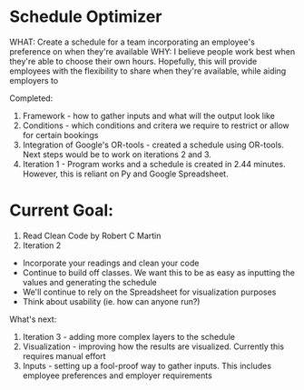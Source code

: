 # Schedule Optimizer
WHAT: Create a schedule for a team incorporating an employee's preference on when they're available
WHY: I believe people work best when they're able to choose their own hours. Hopefully, this will provide employees with the flexibility to share when they're available, while aiding employers to 

Completed:
 1. Framework - how to gather inputs and what will the output look like 
 2. Conditions - which conditions and critera we require to restrict or allow for certain bookings
 3. Integration of Google's OR-tools - created a schedule using OR-tools. Next steps would be to work on iterations 2 and 3. 
 4. Iteration 1 - Program works and a schedule is created in 2.44 minutes. However, this is reliant on Py and Google 
 Spreadsheet. 
 
# Current Goal:
1. Read Clean Code by Robert C Martin
2. Iteration 2 
  * Incorporate your readings and clean your code
  * Continue to build off classes. We want this to be as easy as inputting the values and generating the schedule 
  * We'll continue to rely on the Spreadsheet for visualization purposes 
  * Think about usability (ie. how can anyone run?)
 
What's next:
 1. Iteration 3 - adding more complex layers to the schedule 
 2. Visualization - improving how the results are visualized. Currently this requires manual effort 
 3. Inputs - setting up a fool-proof way to gather inputs. This includes employee preferences and employer requirements 
 
